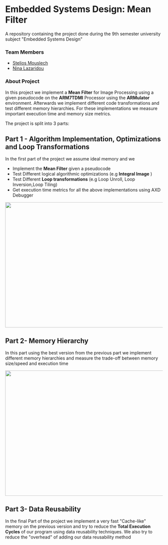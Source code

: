 
# Embedded Systems Design: Mean Filter
A repository containing the project done during the 9th semester university subject "Embedded Systems Design"


### Team Members
- [Stelios Mouslech](https://github.com/SteliosMouslech)
- [Nina Lazaridou](https://github.com/nlazaridou)
### About Project
In this project we implement a  **Mean Filter** for Image Processing using a given pseudocode on the **ARM7TDMI** Processor using the **ARMulator** environment. Afterwards we implement different code transformations and test different memory  hierarchies. For these implementations we measure important execution time and memory size metrics.

The project is split into 3 parts:

## Part 1 - Algorithm Implementation, Optimizations and Loop Transformations
In the first part of the project we assume ideal memory and we
- Implement the **Mean Filter** given a pseudocode
- Test Different logical algorithmic optimizations  (e.g  **Integral Image** ) 
- Test Different **Loop transformations** (e.g Loop Unroll, Loop Inversion,Loop Tiling)
- Get execution time metrics for all the above implementations using AXD Debugger

<img src="https://github.com/SteliosMouslech/Embedded_Systems_Design_Median_Filter/blob/main/part1_readme.PNG" width="600" height="400">


## Part 2- Memory Hierarchy
In this part using the best version from the previous part we implement different memory hierarchies and measure the trade-off between memory size/speed and execution time

<img src="https://github.com/SteliosMouslech/Embedded_Systems_Design_Median_Filter/blob/main/part2_readme.png" width="600" height="400">

## Part 3- Data Reusability

In the final Part of the project we implement a very fast "Cache-like" memory on the previous version and try to reduce the **Total Execution Cycles** of our program using data reusability techniques. We also try to reduce the "overhead" of adding our data reusability method
